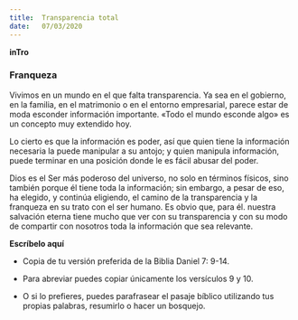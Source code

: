 ```yaml
---
title:  Transparencia total
date:   07/03/2020
---
```


**inTro**

### Franqueza

Vivimos en un mundo en el que falta transparencia. Ya sea en el gobierno, en la familia, en el matrimonio o en el entorno empresarial, parece estar de moda esconder información importante. «Todo el mundo esconde algo» es un concepto muy extendido hoy.

Lo cierto es que la información es poder, así que quien tiene la información necesaria la puede manipular a su antojo; y quien manipula información, puede terminar en una posición donde le es fácil abusar del poder.

Dios es el Ser más poderoso del universo, no solo en términos físicos, sino también porque él tiene toda la información; sin embargo, a pesar de eso, ha elegido, y continúa eligiendo, el camino de la transparencia y la franqueza en su trato con el ser humano. Es obvio que, para él. nuestra salvación eterna tiene mucho que ver con su transparencia y con su modo de compartir con nosotros toda la información que sea relevante.

**Escríbelo aquí**

- Copia de tu versión preferida de la Biblia Daniel 7: 9-14.

- Para abreviar puedes copiar únicamente los versículos 9 y 10.

- O si lo prefieres, puedes parafrasear el pasaje bíblico utilizando tus propias palabras, resumirlo o hacer un bosquejo.
